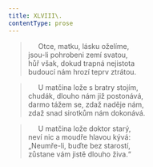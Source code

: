 ```yaml
---
title: XLVIII\.
contentType: prose
---
```


>      Otce, matku, lásku oželíme,  
> jsou-li pohrobeni zemí svatou,  
> hůř však, dokud trapná nejistota  
> budoucí nám hrozí teprv ztrátou.

>      U matčina lože s bratry stojím,  
> chudák, dlouho nám již postonává,  
> darmo tážem se, zdaž naděje nám,  
> zdaž snad sirotkům nám dokonává.

>      U matčina lože doktor starý,  
> neví nic a moudře hlavou kývá:  
> „Neumře-li, buďte bez starostí,  
> zůstane vám jistě dlouho živa.“
